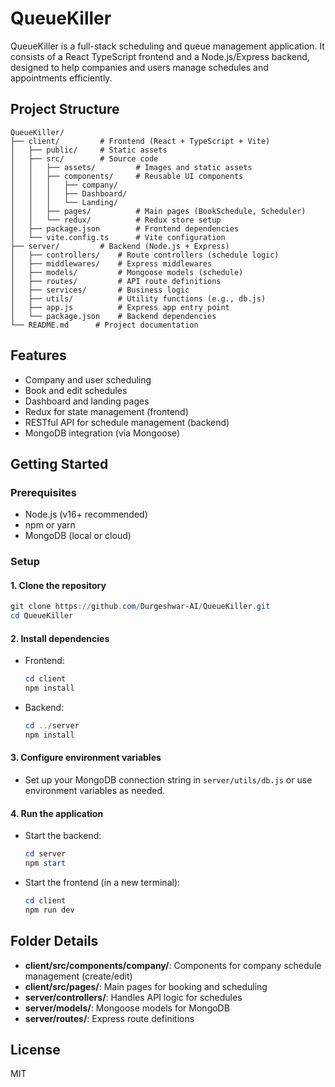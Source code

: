# QueueKiller

QueueKiller is a full-stack scheduling and queue management application. It consists of a React TypeScript frontend and a Node.js/Express backend, designed to help companies and users manage schedules and appointments efficiently.

## Project Structure

```
QueueKiller/
├── client/         # Frontend (React + TypeScript + Vite)
│   ├── public/     # Static assets
│   ├── src/        # Source code
│   │   ├── assets/         # Images and static assets
│   │   ├── components/     # Reusable UI components
│   │   │   ├── company/
│   │   │   ├── Dashboard/
│   │   │   └── Landing/
│   │   ├── pages/          # Main pages (BookSchedule, Scheduler)
│   │   └── redux/          # Redux store setup
│   ├── package.json        # Frontend dependencies
│   └── vite.config.ts      # Vite configuration
├── server/         # Backend (Node.js + Express)
│   ├── controllers/    # Route controllers (schedule logic)
│   ├── middlewares/    # Express middlewares
│   ├── models/         # Mongoose models (schedule)
│   ├── routes/         # API route definitions
│   ├── services/       # Business logic
│   ├── utils/          # Utility functions (e.g., db.js)
│   ├── app.js          # Express app entry point
│   └── package.json    # Backend dependencies
└── README.md      # Project documentation
```

## Features

- Company and user scheduling
- Book and edit schedules
- Dashboard and landing pages
- Redux for state management (frontend)
- RESTful API for schedule management (backend)
- MongoDB integration (via Mongoose)

## Getting Started

### Prerequisites

- Node.js (v16+ recommended)
- npm or yarn
- MongoDB (local or cloud)

### Setup

#### 1. Clone the repository

```powershell
git clone https://github.com/Durgeshwar-AI/QueueKiller.git
cd QueueKiller
```

#### 2. Install dependencies

- Frontend:
  ```powershell
  cd client
  npm install
  ```
- Backend:
  ```powershell
  cd ../server
  npm install
  ```

#### 3. Configure environment variables

- Set up your MongoDB connection string in `server/utils/db.js` or use environment variables as needed.

#### 4. Run the application

- Start the backend:
  ```powershell
  cd server
  npm start
  ```
- Start the frontend (in a new terminal):
  ```powershell
  cd client
  npm run dev
  ```

## Folder Details

- **client/src/components/company/**: Components for company schedule management (create/edit)
- **client/src/pages/**: Main pages for booking and scheduling
- **server/controllers/**: Handles API logic for schedules
- **server/models/**: Mongoose models for MongoDB
- **server/routes/**: Express route definitions

## License

MIT
